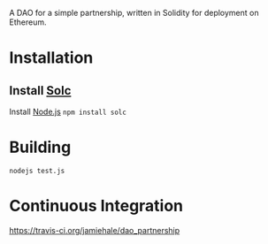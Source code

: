 A DAO for a simple partnership, written in Solidity for deployment on Ethereum.

# Installation
## Install [Solc](https://github.com/ethereum/solc-js)
Install [Node.js](https://nodejs.org/en/)
`npm install solc`

# Building
`nodejs test.js`

# Continuous Integration
https://travis-ci.org/jamiehale/dao_partnership
